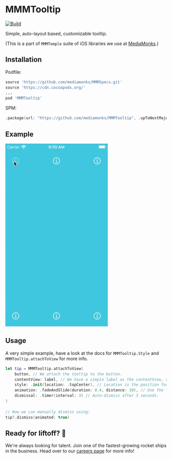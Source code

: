# MMMTooltip

[![Build](https://github.com/mediamonks/MMMTooltip/actions/workflows/build.yml/badge.svg)](https://github.com/mediamonks/MMMTooltip/actions/workflows/build.yml)

Simple, auto-layout based, customizable tooltip.

(This is a part of `MMMTemple` suite of iOS libraries we use at [MediaMonks](https://www.mediamonks.com/).)

## Installation

Podfile:

```ruby
source 'https://github.com/mediamonks/MMMSpecs.git'
source 'https://cdn.cocoapods.org/'
...
pod 'MMMTooltip'
```

SPM:

```swift
.package(url: "https://github.com/mediamonks/MMMTooltip", .upToNextMajor(from: "0.1.0"))
```

## Example

![MMMTooltip](https://github.com/mediamonks/MMMTooltip/raw/main/Example.gif)

## Usage

A very simple example, have a look at the docs for `MMMTooltip.Style` and
`MMMTooltip.attachToView` for more info.

```swift
let tip = MMMTooltip.attachToView(
	button, // We attach the tooltip to the button.
	contentView: label, // We have a simple label as the contentView, can be any UIView.
	style: .init(location: .topCenter), // Location is the position for the arrow.
	animation: .fadeAndSlide(duration: 0.4, distance: 10), // Use the fadeAndSlide animation.
	dismissal: .timer(interval: 3) // Auto-dismiss after 3 seconds.
)

// Now we can manually dismiss using:
tip?.dismiss(animated: true)
```

## Ready for liftoff? 🚀

We're always looking for talent. Join one of the fastest-growing rocket ships in
the business. Head over to our [careers page](https://media.monks.com/careers)
for more info!
